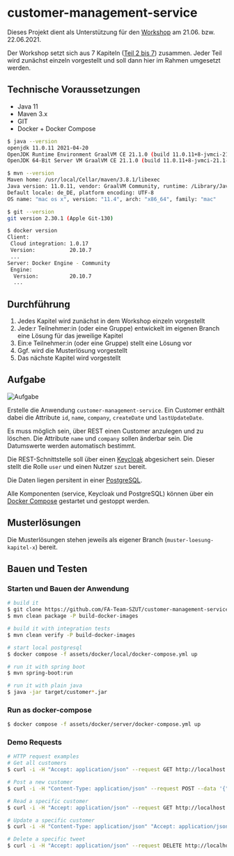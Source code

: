 # customer-management-service

Dieses Projekt dient als Unterstützung für den [Workshop](https://github.com/FA-Team-SZUT/workshop-neusta-2021-06-21_und_22)
am 21.06. bzw. 22.06.2021.

Der Workshop setzt sich aus 7 Kapiteln ([Teil 2 bis 7](https://github.com/FA-Team-SZUT/workshop-neusta-2021-06-21_und_22)) zusammen. 
Jeder Teil wird zunächst einzeln vorgestellt und soll dann hier im Rahmen umgesetzt werden.

## Technische Voraussetzungen

* Java 11
* Maven 3.x 
* GIT
* Docker + Docker Compose

```sh 
$ java --version
openjdk 11.0.11 2021-04-20
OpenJDK Runtime Environment GraalVM CE 21.1.0 (build 11.0.11+8-jvmci-21.1-b05)
OpenJDK 64-Bit Server VM GraalVM CE 21.1.0 (build 11.0.11+8-jvmci-21.1-b05, mixed mode, sharing)

$ mvn --version
Maven home: /usr/local/Cellar/maven/3.8.1/libexec
Java version: 11.0.11, vendor: GraalVM Community, runtime: /Library/Java/JavaVirtualMachines/graalvm-ce-java11-21.1.0/Contents/Home
Default locale: de_DE, platform encoding: UTF-8
OS name: "mac os x", version: "11.4", arch: "x86_64", family: "mac"

$ git --version
git version 2.30.1 (Apple Git-130)

$ docker version
Client:
 Cloud integration: 1.0.17
 Version:           20.10.7
 ...
Server: Docker Engine - Community
 Engine:
  Version:          20.10.7
  ...
```

## Durchführung

1. Jedes Kapitel wird zunächst in dem Workshop einzeln vorgestellt
2. Jede:r Teilnehmer:in (oder eine Gruppe) entwickelt im eigenen Branch eine Lösung für das jeweilige Kapitel
3. Ein:e Teilnehmer:in (oder eine Gruppe) stellt eine Lösung vor
4. Ggf. wird die Musterlösung vorgestellt
5. Das nächste Kapitel wird vorgestellt

## Aufgabe

![Aufgabe](assets/images/goal.png)

Erstelle die Anwendung `customer-management-service`. Ein Customer enthält dabei die 
Attribute `id`, `name`, `company`, `createDate` und `lastUpdateDate`.

Es muss möglich sein, über REST einen Customer anzulegen und zu löschen. Die Attribute
`name` und `company` sollen änderbar sein. Die Datumswerte werden automatisch bestimmt.

Die REST-Schnittstelle soll über einen [Keycloak](https://www.keycloak.org/) abgesichert sein.
Dieser stellt die Rolle `user` und einen Nutzer `szut` bereit.

Die Daten liegen persitent in einer [PostgreSQL](https://www.postgresql.org/).

Alle Komponenten (service, Keycloak und PostgreSQL) können über ein 
[Docker Compose](https://docs.docker.com/compose/) gestartet und gestoppt werden.

## Musterlösungen

Die Musterlösungen stehen jeweils als eigener Branch (`muster-loesung-kapitel-x`) bereit.

## Bauen und Testen

### Starten und Bauen der Anwendung

```sh 
# build it
$ git clone https://github.com/FA-Team-SZUT/customer-management-service
$ mvn clean package -P build-docker-images

# build it with integration tests
$ mvn clean verify -P build-docker-images

# start local postgresql
$ docker compose -f assets/docker/local/docker-compose.yml up

# run it with spring boot
$ mvn spring-boot:run

# run it with plain java
$ java -jar target/customer*.jar
```

### Run as docker-compose

```sh 
$ docker compose -f assets/docker/server/docker-compose.yml up
```

### Demo Requests

```sh 
# HTTP request examples
# Get all customers
$ curl -i -H "Accept: application/json" --request GET http://localhost:8083/api/

# Post a new customer
$ curl -i -H "Content-Type: application/json" --request POST --data '{"name":"Lars", "company":"szut"}}' http://localhost:8083/api/

# Read a specific customer     
$ curl -i -H "Accept: application/json" --request GET http://localhost:8083/api/{customer-id}   

# Update a specific customer    
$ curl -i -H "Content-Type: application/json" "Accept: application/json" --request PUT --data '{"name":"Lars", "company":"neusta"}}' http://localhost:8083/api/{customer-id}

# Delete a specific tweet
$ curl -i -H "Accept: application/json" --request DELETE http://localhost:8083/api/{customer-id} 
```